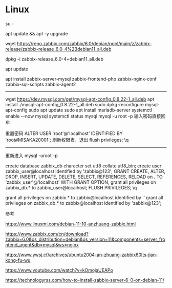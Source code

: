 # Linux

su -

apt update && apt -y upgrade

wget https://repo.zabbix.com/zabbix/6.0/debian/pool/main/z/zabbix-release/zabbix-release_6.0-4%2Bdebian11_all.deb

dpkg -i zabbix-release_6.0-4+debian11_all.deb

apt update

apt install zabbix-server-mysql zabbix-frontend-php zabbix-nginx-conf zabbix-sql-scripts zabbix-agent2


-------------------------------------------------------------------------------------------------------------------------

wget https://dev.mysql.com/get/mysql-apt-config_0.8.22-1_all.deb
apt install ./mysql-apt-config_0.8.22-1_all.deb
sudo dpkg-reconfigure mysql-apt-config
sudo apt update
sudo apt install mariadb-server
systemctl enable --now mysql
		systemctl status mysql
mysql -u root -p
输入密码直接回车

重置密码
ALTER USER 'root'@'localhost' IDENTIFIED BY 'root#MISAKA20001';
刷新权限表，退出
flush privileges;
\q

------------------------------------------------------------------------------------------------------------------------
重新进入
mysql -uroot -p


create database zabbix_db character set utf8 collate utf8_bin;
create user zabbix_user@localhost identified by 'zabbix@123';
GRANT CREATE, ALTER, DROP, INSERT, UPDATE, DELETE, SELECT, REFERENCES, RELOAD on *.* TO 'zabbix_user'@'localhost' WITH GRANT OPTION;
grant all privileges on zabbix_db.* to zabbix_user@localhost;
FLUSH PRIVILEGES;
\q


 grant all privileges on zabbix.* to zabbix@localhost identified by ‘’
grant all privileges on zabbix_db.* to zabbix@localhost identified by 'zabbix@123';







参考

https://www.linuxmi.com/debian-11-10-anzhuang-zabbix.html

https://www.zabbix.com/cn/download?zabbix=6.0&os_distribution=debian&os_version=11&components=server_frontend_agent&db=mysql&ws=nginx


https://www.ywsj.cf/archives/ubuntu2004-an-zhuang-zabbix60lts-jian-kong-fu-wu

https://www.youtube.com/watch?v=kOmojaUEAPo

https://technologyrss.com/how-to-install-zabbix-server-6-0-on-debian-11/




